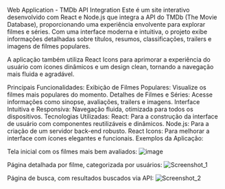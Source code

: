 Web Application - TMDb API Integration
Este é um site interativo desenvolvido com React e Node.js que integra a API do TMDb (The Movie Database), proporcionando uma experiência envolvente para explorar filmes e séries. Com uma interface moderna e intuitiva, o projeto exibe informações detalhadas sobre títulos, resumos, classificações, trailers e imagens de filmes populares.

A aplicação também utiliza React Icons para aprimorar a experiência do usuário com ícones dinâmicos e um design clean, tornando a navegação mais fluida e agradável.

Principais Funcionalidades:
Exibição de Filmes Populares: Visualize os filmes mais populares do momento.
Detalhes de Filmes e Séries: Acesse informações como sinopse, avaliações, trailers e imagens.
Interface Intuitiva e Responsiva: Navegação fluida, otimizada para todos os dispositivos.
Tecnologias Utilizadas:
React: Para a construção da interface de usuário com componentes reutilizáveis e dinâmicos.
Node.js: Para a criação de um servidor back-end robusto.
React Icons: Para melhorar a interface com ícones elegantes e funcionais.
Exemplos da Aplicação:

Tela inicial com os filmes mais bem avaliados:
![image](https://github.com/user-attachments/assets/7c2c00a8-6f1a-4e92-bf5f-7b09900e4a98)

Página detalhada por filme, categorizada por usuários:
![Screenshot_1](https://github.com/user-attachments/assets/4616d90e-81e7-4663-a5a4-f8b0caef52b4)


Página de busca, com resultados buscados via API:
![Screenshot_2](https://github.com/user-attachments/assets/ef492023-28f4-46a5-814b-f551951cb928)



